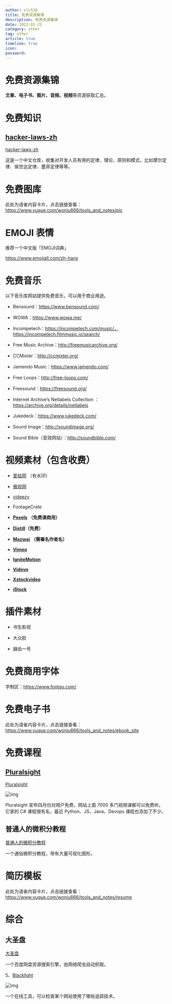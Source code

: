 ```yaml
---
author: xlc520
title: 免费资源集锦
description: 免费资源集锦
date: 2022-01-25
category: other
tag: other
article: true
timeline: true
icon: 
password: 
---
```

# 免费资源集锦



**文章、电子书、图片、音频、视频**等资源获取汇总。



# 免费知识



## [hacker-laws-zh](https://github.com/nusr/hacker-laws-zh)



[hacker-laws-zh](https://github.com/nusr/hacker-laws-zh)



这是一个中文仓库，收集对开发人员有用的定律、理论、原则和模式，比如摩尔定律、侯世达定律、墨菲定律等等。

# 免费图库



此处为语雀内容卡片，点击链接查看：https://www.yuque.com/woniu666/tools_and_notes/pic



# EMOJI 表情



推荐一个中文版「EMOJI词典」

https://www.emojiall.com/zh-hans





# 免费音乐





以下音乐库网站提供免费音乐，可以用于商业用途。



- Bensound：https://www.bensound.com/
- WOWA：https://www.wowa.me/

- Incompetech：https://incompetech.com/music/，https://incompetech.filmmusic.io/search/
- Free Music Archive：http://freemusicarchive.org/

- CCMixter：http://ccmixter.org/
- Jamendo Music：https://www.jamendo.com/

- Free Loops：http://free-loops.com/
- Freesound：https://freesound.org/

- Internet Archive’s Netlabels Collection ：https://archive.org/details/netlabels
- Jukedeck：https://www.jukedeck.com/

- Sound Image：http://soundimage.org/
- Sound Bible（音效网站）：http://soundbible.com/



# 视频素材（包含收费）







- [爱给网](http://www.aigei.com/) （有水印）
- [傲视网](http://www.aoao365.com/)

- [videezy](https://www.videezy.com/)
- FootageCrate

- [**Pexels**](https://www.pexels.com/videos/) **（免费课商用）**
- [**Distill**](https://wedistill.io/)**（免费）**

- [**Mazwai**](http://mazwai.com/) **（需署名作者名）**
- [**Vimeo**](https://vimeo.com/groups/freehd/)

- [**IgniteMotion** ](http://www.ignitemotion.com/)
- [**Videvo**](http://www.videvo.net/)

- [**Xstockvideo**](http://www.xstockvideo.com/)
- [**iStock**](http://www.istockphoto.com/footage)





# 插件素材



- 书生影视
- 大众脸

- 龋齿一号



# 免费商用字体



字制区：https://www.fontqu.com/







# 免费电子书



此处为语雀内容卡片，点击链接查看：https://www.yuque.com/woniu666/tools_and_notes/ebook_site







# 免费课程



## [Pluralsight](https://www.pluralsight.com/)



[Pluralsight](https://www.pluralsight.com/)



![img](https://cdn.jsdelivr.net/gh/xlc520/MyImage/MdImg/1586485194470-ebb43c09-a27d.jpeg)



Pluralsight 宣布四月份对用户免费，网站上面 7000 多门视频课都可以免费听。它家的 C# 课程很有名，最近 Python、JS、Java、Devops 课程也添加了不少。





## 普通人的微积分教程



[普通人的微积分教程](https://www.geogebra.org/m/x39ys4d7)



一个通俗微积分教程，带有大量可视化图形。





# 简历模板



此处为语雀内容卡片，点击链接查看：https://www.yuque.com/woniu666/tools_and_notes/resume



# 综合



## 大圣盘



[大圣盘](https://www.dashengpan.com/)



一个百度网盘资源搜索引擎，由网络爬虫自动抓取。





5、[Blacklight](https://themarkup.org/blacklight)



![img](https://cdn.jsdelivr.net/gh/xlc520/MyImage/MdImg/1601428301715-32070748-e377-480c-8c80-83688f079f1c.jpeg)



一个在线工具，可以检查某个网站使用了哪些追踪技术。